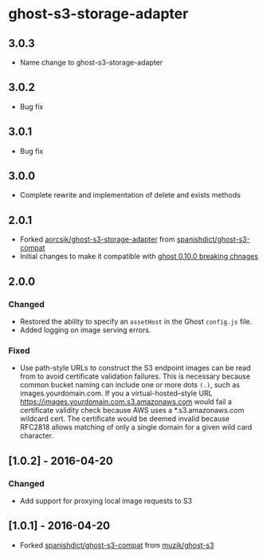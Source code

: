 # ghost-s3-storage-adapter

## 3.0.3
- Name change to ghost-s3-storage-adapter

## 3.0.2
- Bug fix

## 3.0.1
- Bug fix

## 3.0.0
- Complete rewrite and implementation of delete and exists methods

## 2.0.1
- Forked [aorcsik/ghost-s3-storage-adapter](https://github.com/aorcsik/ghost-s3-storage-adapter) from [spanishdict/ghost-s3-compat](https://github.com/spanishdict/ghost-s3-compat)
- Initial changes to make it compatible with [ghost 0.10.0 breaking chnages](https://github.com/TryGhost/Ghost/wiki/Using-a-custom-storage-module#breaking-changes)

## 2.0.0

### Changed
- Restored the ability to specify an `assetHost` in the Ghost `config.js` file.
- Added logging on image serving errors.

### Fixed
- Use path-style URLs to construct the S3 endpoint images can be read from to
avoid certificate validation failures.  This is necessary because common bucket
naming can include one or more dots `(.)`, such as images.yourdomain.com. If you
a virtual-hosted–style URL https://images.yourdomain.com.s3.amazonaws.com would
fail a certificate validity check because AWS uses a \*.s3.amazonaws.com wildcard
cert. The certificate would be deemed invalid because RFC2818 allows matching of
only a single domain for a given wild card character.

## [1.0.2] - 2016-04-20
### Changed
- Add support for proxying local image requests to S3

## [1.0.1] - 2016-04-20
- Forked [spanishdict/ghost-s3-compat](https://github.com/spanishdict/ghost-s3-compat) from [muzik/ghost-s3](https://github.com/muzix/ghost-s3)
